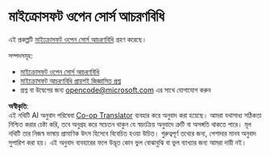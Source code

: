 <!--
CO_OP_TRANSLATOR_METADATA:
{
  "original_hash": "c06b12caf3c901eb3156e3dd5b0aea56",
  "translation_date": "2025-05-19T11:03:11+00:00",
  "source_file": "CODE_OF_CONDUCT.md",
  "language_code": "bn"
}
-->
# মাইক্রোসফট ওপেন সোর্স আচরণবিধি

এই প্রকল্পটি [মাইক্রোসফট ওপেন সোর্স আচরণবিধি](https://opensource.microsoft.com/codeofconduct/) গ্রহণ করেছে।

সম্পদসমূহ:

- [মাইক্রোসফট ওপেন সোর্স আচরণবিধি](https://opensource.microsoft.com/codeofconduct/)
- [মাইক্রোসফট আচরণবিধি প্রায়শই জিজ্ঞাসিত প্রশ্ন](https://opensource.microsoft.com/codeofconduct/faq/)
- প্রশ্ন বা উদ্বেগের জন্য [opencode@microsoft.com](mailto:opencode@microsoft.com) এর সাথে যোগাযোগ করুন

**অস্বীকৃতি**:  
এই নথিটি AI অনুবাদ পরিষেবা [Co-op Translator](https://github.com/Azure/co-op-translator) ব্যবহার করে অনুবাদ করা হয়েছে। আমরা যথাসাধ্য সঠিকতা নিশ্চিত করার চেষ্টা করি, তবে অনুগ্রহ করে সচেতন থাকুন যে স্বয়ংক্রিয় অনুবাদে ত্রুটি বা অসঙ্গতি থাকতে পারে। মূল নথিটি তার নিজস্ব ভাষায় প্রামাণিক উৎস হিসেবে বিবেচিত হওয়া উচিত। গুরুত্বপূর্ণ তথ্যের জন্য, পেশাদার মানব অনুবাদ সুপারিশ করা হয়। এই অনুবাদ ব্যবহারের ফলে উদ্ভূত কোন ভুল বোঝাবুঝি বা ভুল ব্যাখ্যার জন্য আমরা দায়ী নই।